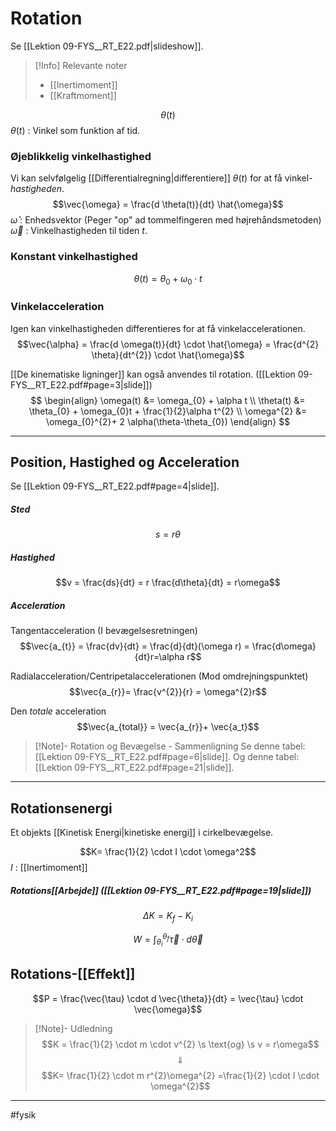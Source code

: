 # Rotation
Se [[Lektion 09-FYS__RT_E22.pdf|slideshow]].

>[!Info] Relevante noter
>- [[Inertimoment]]
>- [[Kraftmoment]]


$$\theta(t)$$
$\theta(t)$ : Vinkel som funktion af tid.

### Øjeblikkelig vinkelhastighed
Vi kan selvfølgelig [[Differentialregning|differentiere]] $\theta(t)$ for at få vinkel-*hastigheden*.
$$\vec{\omega} = \frac{d \theta(t)}{dt} \hat{\omega}$$
$\hat{\omega}$ : Enhedsvektor (Peger "op" ad tommelfingeren med højrehåndsmetoden)
$\vec{\omega}$ : Vinkelhastigheden til tiden $t$.

### Konstant vinkelhastighed
$$\theta(t) = \theta_{0} + \omega_{0} \cdot t$$

### Vinkelacceleration
Igen kan vinkelhastigheden differentieres for at få vinkelaccelerationen.
$$\vec{\alpha} = \frac{d \omega(t)}{dt} \cdot \hat{\omega} = \frac{d^{2} \theta}{dt^{2}} \cdot \hat{\omega}$$

[[De kinematiske ligninger]] kan også anvendes til rotation. ([[Lektion 09-FYS__RT_E22.pdf#page=3|slide]]) 
$$
\begin{align}
\omega(t) &= \omega_{0} + \alpha t \\
\theta(t) &= \theta_{0} + \omega_{0}t + \frac{1}{2}\alpha t^{2} \\
\omega^{2} &= \omega_{0}^{2}+ 2 \alpha(\theta-\theta_{0})
\end{align}
$$

---

## Position, Hastighed og Acceleration
Se [[Lektion 09-FYS__RT_E22.pdf#page=4|slide]].

##### Sted
$$s=r\theta$$
##### Hastighed
$$v = \frac{ds}{dt} = r \frac{d\theta}{dt} = r\omega$$
##### Acceleration

Tangentacceleration (I bevægelsesretningen)
$$\vec{a_{t}} = \frac{dv}{dt} = \frac{d}{dt}(\omega r) = \frac{d\omega}{dt}r=\alpha r$$

Radialacceleration/Centripetalaccelerationen (Mod omdrejningspunktet)
$$\vec{a_{r}}= \frac{v^{2}}{r} = \omega^{2}r$$

Den *totale* acceleration
$$\vec{a_{total}} = \vec{a_{r}}+ \vec{a_t}$$

>[!Note]- Rotation og Bevægelse - Sammenligning
> Se denne tabel: [[Lektion 09-FYS__RT_E22.pdf#page=6|slide]].
> Og denne tabel: [[Lektion 09-FYS__RT_E22.pdf#page=21|slide]].


---

## Rotationsenergi
Et objekts [[Kinetisk Energi|kinetiske energi]] i cirkelbevægelse.

$$K= \frac{1}{2} \cdot I \cdot \omega^2$$
$I$ : [[Inertimoment]]


##### Rotations[[Arbejde]] ([[Lektion 09-FYS__RT_E22.pdf#page=19|slide]])
$$\Delta K = K_{f}- K_{i}$$

$$W = \int_{\theta_{i}}^{\theta_{f}} \vec{\tau} \cdot d\vec{\theta}$$

## Rotations-[[Effekt]]
$$P = \frac{\vec{\tau} \cdot d \vec{\theta}}{dt} = \vec{\tau} \cdot \vec{\omega}$$



>[!Note]- Udledning
>$$K = \frac{1}{2} \cdot m \cdot  v^{2} \s \text{og} \s v = r\omega$$
>$$\Downarrow$$
>$$K= \frac{1}{2} \cdot m r^{2}\omega^{2} =\frac{1}{2} \cdot I \cdot \omega^{2}$$


---
#fysik 
